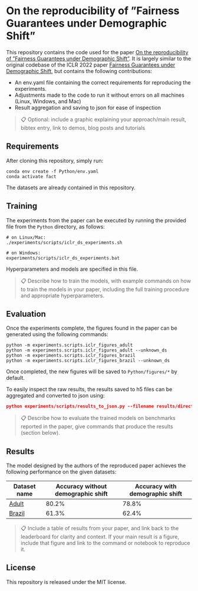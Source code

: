 # On the reproducibility of ”Fairness Guarantees under Demographic Shift”

This repository contains the code used for the paper [On the reproducibility of ”Fairness Guarantees under Demographic Shift”](https://arxiv.org/abs/2030.12345). It is largely similar to the original codebase of the ICLR 2022 paper [Fairness Guarantees under Demographic Shift](https://openreview.net/forum?id=wbPObLm6ueA), but contains the following contributions:

- An env.yaml file containing the correct requirements for reproducing the experiments.
- Adjustments made to the code to run it without errors on all machines (Linux, Windows, and Mac)
- Result aggregation and saving to json for ease of inspection

>📋  Optional: include a graphic explaining your approach/main result, bibtex entry, link to demos, blog posts and tutorials

## Requirements

After cloning this repository, simply run:

```setup
conda env create -f Python/env.yaml
conda activate fact
```

The datasets are already contained in this repository.

## Training

The experiments from the paper can be executed by running the provided file from the `Python` directory, as follows:

```train
# on Linux/Mac: 
./experiments/scripts/iclr_ds_experiments.sh

# on Windows:
experiments/scripts/iclr_ds_experiments.bat
```

Hyperparameters and models are specified in this file.

>📋  Describe how to train the models, with example commands on how to train the models in your paper, including the full training procedure and appropriate hyperparameters.

## Evaluation

Once the experiments complete, the figures found in the paper can be generated using the following commands: 


```eval
python -m experiments.scripts.iclr_figures_adult
python -m experiments.scripts.iclr_figures_adult --unknown_ds
python -m experiments.scripts.iclr_figures_brazil
python -m experiments.scripts.iclr_figures_brazil --unknown_ds
```
    
Once completed, the new figures will be saved to `Python/figures/*` by default.

To easily inspect the raw results, the results saved to h5 files can be aggregated and converted to json using:

```json
python experiments/scripts/results_to_json.py --filename results/directory/file.h5
```

>📋  Describe how to evaluate the trained models on benchmarks reported in the paper, give commands that produce the results (section below).


## Results

The model designed by the authors of the reproduced paper achieves the following performance on the given datasets:

| Dataset name       | Accuracy without demographic shift  | Accuracy with demographic shift |
| ------------------ | ----------------------------------- | ------------------------------- |
| [Adult](https://archive.ics.uci.edu/ml/datasets/adult)            |                                   80.2% |                                78.8% |
| [Brazil](https://dataverse.harvard.edu/dataset.xhtml?persistentId=doi:10.7910/DVN/O35FW8)           |                                   61.3% |                                62.4% |

>📋  Include a table of results from your paper, and link back to the leaderboard for clarity and context. If your main result is a figure, include that figure and link to the command or notebook to reproduce it. 


## License

This repository is released under the MIT license.